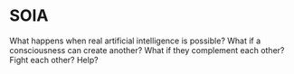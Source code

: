 # SOIA
What happens when real artificial intelligence is possible?
What if a consciousness can create another?
What if they complement each other?
Fight each other?
Help?
